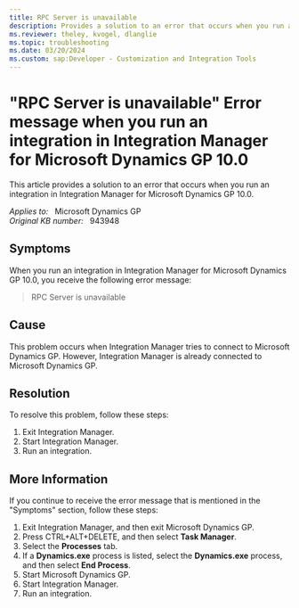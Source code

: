 ```yaml
---
title: RPC Server is unavailable
description: Provides a solution to an error that occurs when you run an integration in Integration Manager for Microsoft Dynamics GP 10.0.
ms.reviewer: theley, kvogel, dlanglie
ms.topic: troubleshooting
ms.date: 03/20/2024
ms.custom: sap:Developer - Customization and Integration Tools
---
```

# "RPC Server is unavailable" Error message when you run an integration in Integration Manager for Microsoft Dynamics GP 10.0

This article provides a solution to an error that occurs when you run an integration in Integration Manager for Microsoft Dynamics GP 10.0.

_Applies to:_ &nbsp; Microsoft Dynamics GP  
_Original KB number:_ &nbsp; 943948

## Symptoms

When you run an integration in Integration Manager for Microsoft Dynamics GP 10.0, you receive the following error message:
> RPC Server is unavailable

## Cause

This problem occurs when Integration Manager tries to connect to Microsoft Dynamics GP. However, Integration Manager is already connected to Microsoft Dynamics GP.

## Resolution

To resolve this problem, follow these steps:

1. Exit Integration Manager.
2. Start Integration Manager.
3. Run an integration.

## More Information

If you continue to receive the error message that is mentioned in the "Symptoms" section, follow these steps:

1. Exit Integration Manager, and then exit Microsoft Dynamics GP.
2. Press CTRL+ALT+DELETE, and then select **Task Manager**.
3. Select the **Processes** tab.
4. If a **Dynamics.exe** process is listed, select the **Dynamics.exe** process, and then select **End Process**.
5. Start Microsoft Dynamics GP.
6. Start Integration Manager.
7. Run an integration.
